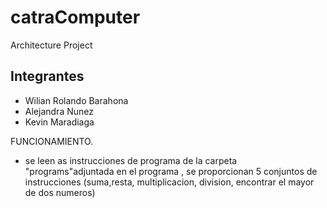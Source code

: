 # catraComputer
Architecture Project

## Integrantes
- Wilian Rolando Barahona
- Alejandra Nunez
- Kevin Maradiaga


FUNCIONAMIENTO.
- se leen as instrucciones de programa de la carpeta "programs"adjuntada 
en el programa , se proporcionan 5 conjuntos de instrucciones (suma,resta,
multiplicacion, division, encontrar el mayor de dos numeros)



